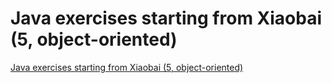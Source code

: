# Java exercises starting from Xiaobai (5, object-oriented)
[Java exercises starting from Xiaobai (5, object-oriented)](https://aiwithcloud.com/2022/09/19/java_exercises_starting_from_xiaobai_5_object_oriented/)